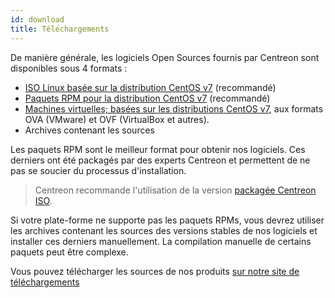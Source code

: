 ```yaml
---
id: download
title: Téléchargements
---
```


De manière générale, les logiciels Open Sources fournis par Centreon sont disponibles sous 4 formats :

* [ISO Linux basée sur la distribution CentOS v7](https://download.centreon.com) (recommandé)
* [Paquets RPM pour la distribution CentOS v7](https://download.centreon.com) (recommandé)
* [Machines virtuelles; basées sur les distributions CentOS v7](https://download.centreon.com), aux formats OVA (VMware)
  et OVF (VirtualBox et autres).
* Archives contenant les sources

Les paquets RPM sont le meilleur format pour obtenir nos logiciels. Ces derniers ont été packagés par des experts
Centreon et permettent de ne pas se soucier du processus d'installation.

> Centreon recommande l'utilisation de la version [packagée Centreon ISO](centreon_from_iso).

Si votre plate-forme ne supporte pas les paquets RPMs, vous devrez utiliser les archives contenant les sources des
versions stables de nos logiciels et installer ces derniers manuellement. La compilation manuelle de certains paquets
peut être complexe.

Vous pouvez télécharger les sources de nos produits [sur notre site de téléchargements](https://download.centreon.com)
